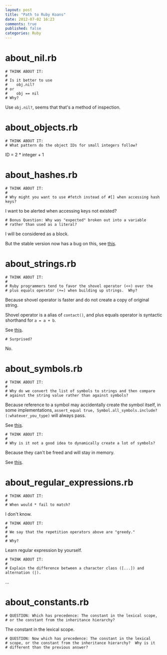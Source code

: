 ```yaml
---
layout: post
title: "Path to Ruby Koans"
date: 2012-07-02 16:23
comments: true
published: false
categories: Ruby
---
```


# about_nil.rb

    # THINK ABOUT IT:
    #
    # Is it better to use
    #    obj.nil?
    # or
    #    obj == nil
    # Why?

Use `obj.nil?`, seems that that's a method of inspection.

# about_objects.rb

    # THINK ABOUT IT:
    # What pattern do the object IDs for small integers follow?

ID = 2 * integer + 1

# about_hashes.rb

    # THINK ABOUT IT:
    #
    # Why might you want to use #fetch instead of #[] when accessing hash keys?
    
I want to be alerted when accessing keys not existed?
    
    # Bonus Question: Why was "expected" broken out into a variable
    # rather than used as a literal?

I will be considered as a block.

But the stable version now has a bug on this, see [this](https://github.com/edgecase/ruby_koans/commit/7f29082e95c894ea94c8eb4d1db15d07dd1ba671).

# about_strings.rb

    # THINK ABOUT IT:
    #
    # Ruby programmers tend to favor the shovel operator (<<) over the
    # plus equals operator (+=) when building up strings.  Why?

Because shovel operator is faster and do not create a copy of original string.

Shovel operator is a alias of `contact()`, and plus equals operator is syntactic shorthand for `a = a + b`.

See [this](http://stackoverflow.com/questions/4684446/why-is-the-shovel-operator-preferred-over-plus-equals-when-building-a).

    # Surprised?
No.

# about_symbols.rb

    # THINK ABOUT IT:
    #
    # Why do we convert the list of symbols to strings and then compare
    # against the string value rather than against symbols?
  
Because reference to a symbol may accidentally create the symbol itself, in some implementations, `assert_equal true, Symbol.all_symbols.include?(:whatever_you_type)` will always pass.

See [this](http://stackoverflow.com/questions/4686097/ruby-koans-why-convert-list-of-symbols-to-strings
).

    # THINK ABOUT IT:
    #
    # Why is it not a good idea to dynamically create a lot of symbols?

Because they can't be freed and will stay in memory.

See [this](http://stackoverflow.com/questions/4573991/why-is-it-not-a-good-idea-to-dynamically-create-a-lot-of-symbols-in-ruby).

# about_regular_expressions.rb

    # THINK ABOUT IT:
    #
    # When would * fail to match?

I don't know.    

    # THINK ABOUT IT:
    #
    # We say that the repetition operators above are "greedy."
    #
    # Why?

Learn regular expression by yourself.

    # THINK ABOUT IT:
    #
    # Explain the difference between a character class ([...]) and alternation (|).

...
    
# about_constants.rb

    # QUESTION: Which has precedence: The constant in the lexical scope,
    # or the constant from the inheritance hierarchy?

The constant in the lexical scope.

    # QUESTION: Now which has precedence: The constant in the lexical
    # scope, or the constant from the inheritance hierarchy?  Why is it
    # different than the previous answer?

